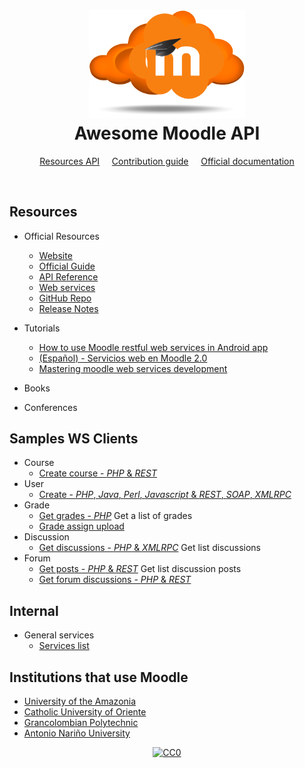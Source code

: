 <h1 align="center">
	<img width="250" src="./moodle.png" alt="Awesome">
  <br>
  <center>
    <strong>Awesome Moodle API</strong>
  </center>
</h1>

<p align="center">
	<a href="#resources">Resources API</a>
  &nbsp;&nbsp;&nbsp;
	<a href="contributing.md">Contribution guide</a>
  &nbsp;&nbsp;&nbsp;
	<a href="https://docs.moodle.org">Official documentation</a>
</p>

<br>

## Resources

- Official Resources
  - [Website](https://moodle.org)
  - [Official Guide](https://docs.moodle.org/34/en/Main_page)
  - [API Reference](https://docs.moodle.org/dev/Web_service_API_functions)
  - [Web services](https://docs.moodle.org/dev/Web_services_API)
  - [GitHub Repo](https://github.com/moodle/moodle)
  - [Release Notes](https://docs.moodle.org/dev/Releases)

- Tutorials
  - [How to use Moodle restful web services in Android app](https://moodle.org/mod/forum/discuss.php?d=322588)
  - [(Español) - Servicios web en Moodle 2.0](https://www.vitalinnova.com/servicios-web-en-moodle-2-0/)
  - [Mastering moodle web services development](https://es.slideshare.net/juanleyva/mastering-moodle-web-services-development)
- Books
- Conferences

## Samples WS Clients

- Course
  - [Create course - _PHP_ & _REST_](https://github.com/guilhermebferreira/moodlerest/blob/master/create_courses.php)
- User
  - [Create - _PHP_, _Java_, _Perl_, _Javascript_ & _REST_, _SOAP_, _XMLRPC_](https://github.com/moodlehq/sample-ws-clients)
- Grade
  - [Get grades - _PHP_](https://gist.github.com/jleyva/9687810) Get a list of grades
  - [Grade assign upload](https://gist.github.com/hig3/a34e896d0ce44f872188)
- Discussion
  - [Get discussions - _PHP_ & _XMLRPC_](https://gist.github.com/jleyva/8d0978ec75011d9bcb94) Get list discussions
- Forum
  - [Get posts - _PHP_ & _REST_](https://gist.github.com/jleyva/9347596) Get list discussion posts
  - [Get forum discussions - _PHP_ & _REST_](https://gist.github.com/jleyva/04d0e60d45916523b059)

## Internal

- General services
  - [Services list](https://gist.github.com/jleyva/1bc37d414a0f644fd918)

## Institutions that use Moodle

- [University of the Amazonia](https://virtual.udla.edu.co:444/distancia)
- [Catholic University of Oriente](https://uco.moodle.com.co)
- [Grancolombian Polytechnic](https://moodlep18a.mipoli.co/login/index.php)
- [Antonio Nariño University](http://apoyovirtual.uan.edu.co/docentes/login/index.php)

<center>
	<a href="https://creativecommons.org/publicdomain/zero/1.0/"><img src="https://camo.githubusercontent.com/da896acd40e1f4f275c2da6e1d830b2865803fc8/68747470733a2f2f692e6372656174697665636f6d6d6f6e732e6f72672f702f7a65726f2f312e302f38387833312e706e67" alt="CC0" data-canonical-src="https://i.creativecommons.org/p/zero/1.0/88x31.png" style="max-width:100%;"></a>
</center>
